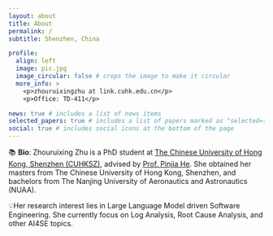 ```yaml
---
layout: about
title: About
permalink: /
subtitle: Shenzhen, China

profile:
  align: left
  image: pic.jpg
  image_circular: false # crops the image to make it circular
  more_info: >
    <p>zhouruixingzhu at link.cuhk.edu.cn</p>
    <p>Office: TD-411</p>

news: true # includes a list of news items
selected_papers: true # includes a list of papers marked as "selected={true}"
social: true # includes social icons at the bottom of the page
---
```


📚 <b>Bio</b>: Zhouruixing Zhu is a PhD student at <a href="https://sds.cuhk.edu.cn/">The Chinese University of Hong Kong, Shenzhen (CUHKSZ)</a>, advised by <a href="https://pinjiahe.github.io/">Prof. Pinjia He</a>. She obtained her masters from The Chinese University of Hong Kong, Shenzhen, and bachelors from The Nanjing University of Aeronautics and Astronautics (NUAA).

💡Her research interest lies in Large Language Model driven Software Engineering. She currently focus on Log Analysis, Root Cause Analysis, and other AI4SE topics.
